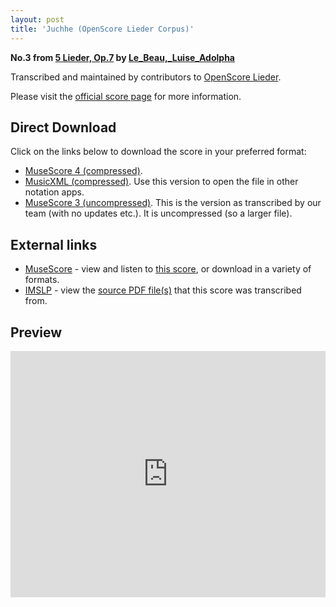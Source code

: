 ```yaml
---
layout: post
title: 'Juchhe (OpenScore Lieder Corpus)'
---
```


__No.3 from [5 Lieder, Op.7](https://fourscoreandmore.org/openscore/lieder/Le_Beau%2C_Luise_Adolpha/5_Lieder%2C_Op.7/) by [Le_Beau,_Luise_Adolpha](https://fourscoreandmore.org/openscore/lieder/Le_Beau%2C_Luise_Adolpha)__

Transcribed and maintained by contributors to [OpenScore Lieder].

Please visit the [official score page] for more information.

[official score page]: https://musescore.com/openscore-lieder-corpus/scores/6576011
[OpenScore Lieder]: https://musescore.com/openscore-lieder-corpus

## Direct Download

Click on the links below to download the score in your preferred format:
- [MuseScore 4 (compressed)](https://fourscoreandmore.org/openscore/lieder/Le_Beau%2C_Luise_Adolpha/5_Lieder%2C_Op.7/3_Juchhe.mscz).
- [MusicXML (compressed)](https://fourscoreandmore.org/openscore/lieder/Le_Beau%2C_Luise_Adolpha/5_Lieder%2C_Op.7/3_Juchhe.mxl). Use this version to open the file in other notation apps.
- [MuseScore 3 (uncompressed)](https://raw.githubusercontent.com/OpenScore/Lieder/refs/heads/main/scores/Le_Beau%2C_Luise_Adolpha/5_Lieder%2C_Op.7/3_Juchhe/lc6576011.mscx). This is the version as transcribed by our team (with no updates etc.). It is uncompressed (so a larger file).

## External links

- [MuseScore] - view and listen to [this score][MuseScore], or download in a variety of formats.
- [IMSLP] - view the [source PDF file(s)][IMSLP] that this score was transcribed from.

[MuseScore]: https://musescore.com/score/6576011
[IMSLP]: https://imslp.org/wiki/Special:ReverseLookup/619226

## Preview

<iframe width="100%" height="394" src="https://musescore.com/openscore-lieder-corpus/scores/6576011/embed" frameborder="0" allowfullscreen allow="autoplay; fullscreen"></iframe>
